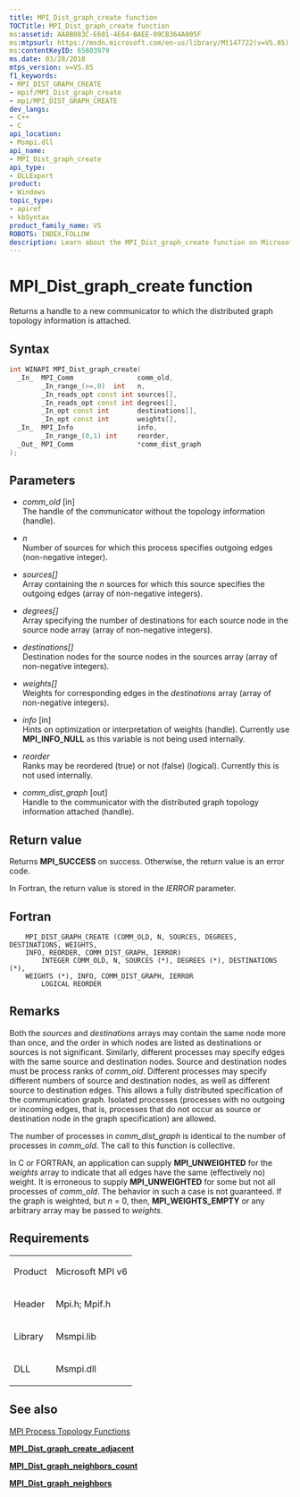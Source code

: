 ```yaml
---
title: MPI_Dist_graph_create function
TOCTitle: MPI_Dist_graph_create function
ms:assetid: AA8B083C-E601-4E64-BAEE-09CB364A005F
ms:mtpsurl: https://msdn.microsoft.com/en-us/library/Mt147722(v=VS.85)
ms:contentKeyID: 65803979
ms.date: 03/28/2018
mtps_version: v=VS.85
f1_keywords:
- MPI_DIST_GRAPH_CREATE
- mpif/MPI_Dist_graph_create
- mpi/MPI_DIST_GRAPH_CREATE
dev_langs:
- C++
- C
api_location:
- Msmpi.dll
api_name:
- MPI_Dist_graph_create
api_type:
- DLLExport
product:
- Windows
topic_type:
- apiref
- kbSyntax
product_family_name: VS
ROBOTS: INDEX,FOLLOW
description: Learn about the MPI_Dist_graph_create function on Microsoft MPI. Understand its syntax, parameters, return value, and usage in C and Fortran.
---
```


# MPI\_Dist\_graph\_create function

Returns a handle to a new communicator to which the distributed graph topology information is attached.

## Syntax

``` c++
int WINAPI MPI_Dist_graph_create(
  _In_  MPI_Comm                comm_old,
        _In_range_(>=,0)  int   n,
        _In_reads_opt const int sources[],
        _In_reads_opt const int degrees[],
        _In_opt const int       destinations[],
        _In_opt const int       weights[],
  _In_  MPI_Info                info,
        _In_range_(0,1) int     reorder,
  _Out_ MPI_Comm                *comm_dist_graph
);
```

## Parameters

  - *comm\_old* \[in\]  
    The handle of the communicator without the topology information (handle).

  - *n*  
    Number of sources for which this process specifies outgoing edges (non-negative integer).

  - *sources\[\]*  
    Array containing the *n* sources for which this source specifies the outgoing edges (array of non-negative integers).

  - *degrees\[\]*  
    Array specifying the number of destinations for each source node in the source node array (array of non-negative integers).

  - *destinations\[\]*  
    Destination nodes for the source nodes in the sources array (array of non-negative integers).

  - *weights\[\]*  
    Weights for corresponding edges in the *destinations* array (array of non-negative integers).

  - *info* \[in\]  
    Hints on optimization or interpretation of weights (handle). Currently use **MPI\_INFO\_NULL** as this variable is not being used internally.

  - *reorder*  
    Ranks may be reordered (true) or not (false) (logical). Currently this is not used internally.

  - *comm\_dist\_graph* \[out\]  
    Handle to the communicator with the distributed graph topology information attached (handle).

## Return value

Returns **MPI\_SUCCESS** on success. Otherwise, the return value is an error code.

In Fortran, the return value is stored in the *IERROR* parameter.

## Fortran

``` FORTRAN
    MPI_DIST_GRAPH_CREATE (COMM_OLD, N, SOURCES, DEGREES, DESTINATIONS, WEIGHTS,
    INFO, REORDER, COMM_DIST_GRAPH, IERROR)
        INTEGER COMM_OLD, N, SOURCES (*), DEGREES (*), DESTINATIONS (*),
    WEIGHTS (*), INFO, COMM_DIST_GRAPH, IERROR
        LOGICAL REORDER
```

## Remarks

Both the *sources* and *destinations* arrays may contain the same node more than once, and the order in which nodes are listed as destinations or sources is not significant. Similarly, different processes may specify edges with the same source and destination nodes. Source and destination nodes must be process ranks of *comm\_old*. Different processes may specify different numbers of source and destination nodes, as well as different source to destination edges. This allows a fully distributed specification of the communication graph. Isolated processes (processes with no outgoing or incoming edges, that is, processes that do not occur as source or destination node in the graph specification) are allowed.

The number of processes in *comm\_dist\_graph* is identical to the number of processes in *comm\_old*. The call to this function is collective.

In C or FORTRAN, an application can supply **MPI\_UNWEIGHTED** for the *weights* array to indicate that all edges have the same (effectively no) weight. It is erroneous to supply **MPI\_UNWEIGHTED** for some but not all processes of *comm\_old*. The behavior in such a case is not guaranteed. If the graph is weighted, but *n* = 0, then, **MPI\_WEIGHTS\_EMPTY** or any arbitrary array may be passed to *weights*.

## Requirements

<table>
<colgroup>
<col  />
<col  />
</colgroup>
<tbody>
<tr class="odd">
<td><p>Product</p></td>
<td><p>Microsoft MPI v6</p></td>
</tr>
<tr class="even">
<td><p>Header</p></td>
<td>Mpi.h;
Mpif.h</td>
</tr>
<tr class="odd">
<td><p>Library</p></td>
<td>Msmpi.lib</td>
</tr>
<tr class="even">
<td><p>DLL</p></td>
<td>Msmpi.dll</td>
</tr>
</tbody>
</table>


## See also

[MPI Process Topology Functions](mpi-process-topology-functions.md)

[**MPI\_Dist\_graph\_create\_adjacent**](mpi-dist-graph-create-adjacent-function.md)

[**MPI\_Dist\_graph\_neighbors\_count**](mpi-dist-graph-neighbors-count-function.md)

[**MPI\_Dist\_graph\_neighbors**](mpi-dist-graph-neighbors-function.md)

